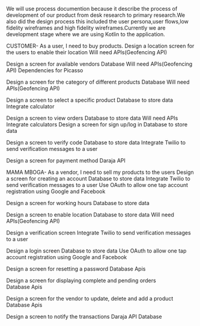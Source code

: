 We will use process documention because it describe the process of development of our product from desk research to primary research.We also did the design process this included the user persona,user flows,low fidelity wireframes and high fidelity wireframes.Currently we are development stage where we are using Kotlin to the application.

CUSTOMER-
As a user, I need to buy products.
Design a location screen for the users to enable their location
        Will need APIs(Geofencing API)

Design a screen for available vendors
       Database 
       Will need APIs(Geofencing API)
       Dependencies for Picasso

Design a screen for the category of different products
       Database 
       Will need APIs(Geofencing API)

Design a screen to select a specific product
      Database to store data
      Integrate calculator

Design a screen to view orders
      Database to store data
      Will need APIs
      Integrate calculators
Design a screen for sign up/log in
     Database to store data

Design a screen to verify code 
     Database to store data
      Integrate Twilio to send verification messages to a user

Design a screen for payment method 
      Daraja API


MAMA MBOGA-
As a vendor, I need to sell my products to the users
Design a screen for creating an account
       Database to store data
       Integrate Twilio to send verification messages to a user
       Use OAuth to allow one tap account registration using Google and Facebook

Design a screen for working hours
       Database to store data

Design a screen to enable location
       Database to store data
       Will need APIs(Geofencing API)

Design a verification screen
       Integrate Twilio to send verification messages to a user

Design a login screen 
       Database to store data
       Use  OAuth to allow one tap account registration using Google and Facebook

Design a screen for resetting a password
       	Database
             Apis

Design a screen for displaying complete and pending orders        
                Database
               Apis

Design a screen  for the vendor to update, delete and add a product
                Database
                Apis

Design a screen to notify the transactions
                 Daraja API 
                 Database

      

 





   
   
     

      



   
